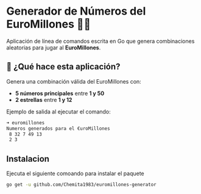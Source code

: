 # Generador de Números del EuroMillones 🧮💶

Aplicación de línea de comandos escrita en Go que genera combinaciones aleatorias para jugar al **EuroMillones**.

## 🎯 ¿Qué hace esta aplicación?

Genera una combinación válida del EuroMillones con:

- **5 números principales** entre **1 y 50**
- **2 estrellas** entre **1 y 12**

Ejemplo de salida al ejecutar el comando:

```bash
➜ euromillones
Numeros generados para el €uroMillones
 8 32 7 49 13
 2 3
````

 ## Instalacion

 Ejecuta el siguiente comoando para instalar el paquete

```bash
go get -u github.com/Chemita1983/euromillones-generator
```
